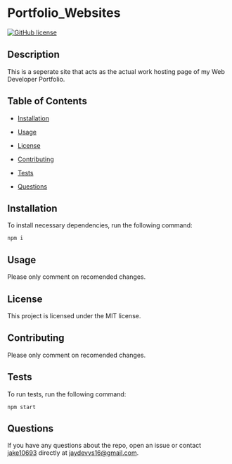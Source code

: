 
# Portfolio_Websites
[![GitHub license](https://img.shields.io/badge/license-MIT-blue.svg)](https://github.com/jake10693/portfolio_websites)

## Description

This is a seperate site that acts as the actual work hosting page of my Web Developer Portfolio.

## Table of Contents 

* [Installation](#installation)

* [Usage](#usage)

* [License](#license)

* [Contributing](#contributing)

* [Tests](#tests)

* [Questions](#questions)

## Installation

To install necessary dependencies, run the following command:

```
npm i
```

## Usage

Please only comment on recomended changes.

## License

This project is licensed under the MIT license.
  
## Contributing

Please only comment on recomended changes.

## Tests

To run tests, run the following command:

```
npm start
```

## Questions

If you have any questions about the repo, open an issue or contact [jake10693](undefined) directly at jaydevvs16@gmail.com.
